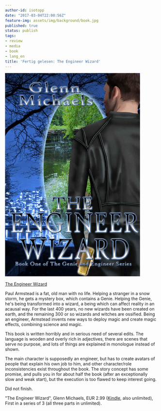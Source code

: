 ```yaml
---
author-id: isotopp
date: "2017-03-04T22:00:56Z"
feature-img: assets/img/background/book.jpg
published: true
status: publish
tags:
- review
- media
- book
- lang_en
title: 'Fertig gelesen: The Engineer Wizard'
---
```

[![](/uploads/2017/03/the-engineer-wizard.png)](https://www.amazon.de/Engineer-Wizard-Genie-Book-English-ebook/dp/B00TEPXEX2)

[The Engineer Wizard](https://www.amazon.de/Engineer-Wizard-Genie-Book-English-ebook/dp/B00TEPXEX2)

Paul Armstead is a fat, old man with no life. Helping a stranger in a snow
storm, he gets a mystery box, which contains a Genie. Helping the Genie,
he's being transformed into a wizard, a being which can affect reality in an
acausal way. For the last 400 years, no new wizards have been created on
earth, and the remaining 300 or so wizards and witches are ossified. Being
an engineer, Armstead invents new ways to deploy magic and create magic
effects, combining science and magic.

This book is written horribly and in serious need of several edits. The
language is wooden and overly rich in adjectives, there are scenes that
serve no purpose, and lots of things are explained in monologue instead of
shown.

The main character is supposedly an engineer, but has to create avatars of
people that explain his own job to him, and other character/role
inconsistencies exist throughout the book. The story concept has some
promise, and pulls you in for about half the book (after an exceptionally
slow and weak start), but the execution is too flawed to keep interest
going.

Did not finish.

"The Engineer Wizard", Glenn Michaels, EUR 2.99
([Kindle](https://www.amazon.de/Engineer-Wizard-Genie-Book-English-ebook/dp/B00TEPXEX2),
also unlimited), First in a series of 3 (all three parts in unlimited).
